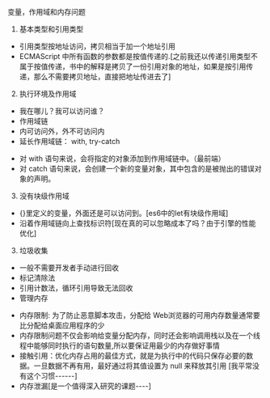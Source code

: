 变量，作用域和内存问题
1. 基本类型和引用类型
- 引用类型按地址访问，拷贝相当于加一个地址引用
- ECMAScript 中所有函数的参数都是按值传递的.[之前我还以传递引用类型不属于按值传递，书中的解释是拷贝了一份引用对象的地址，如果是按引用传递，那么不需要拷贝地址，直接把地址传进去了]
2. 执行环境及作用域
- 我在哪儿？我可以访问谁？
- 作用域链
- 内可访问外，外不可访问内
- 延长作用域链： with, try-catch
* 对 with 语句来说，会将指定的对象添加到作用域链中。（最前端）
* 对 catch 语句来说，会创建一个新的变量对象，其中包含的是被抛出的错误对象的声明。
3. 没有块级作用域
- {}里定义的变量，外面还是可以访问到。[es6中的let有块级作用域]
- 沿着作用域链向上查找标识符[现在真的可以忽略成本了吗？由于引擎的性能优化]
3. 垃圾收集
- 一般不需要开发者手动进行回收
- 标记清除法
- 引用计数法，循环引用导致无法回收
- 管理内存
* 内存限制: 为了防止恶意脚本攻击，分配给 Web浏览器的可用内存数量通常要比分配给桌面应用程序的少
* 内存限制问题不仅会影响给变量分配内存，同时还会影响调用栈以及在一个线程中能够同时执行的语句数量,所以要保证用最少的内存做好事情
* 接触引用：优化内存占用的最佳方式，就是为执行中的代码只保存必要的数据。一旦数据不再有用，最好通过将其值设置为 null 来释放其引用 [我平常没有这个习惯------]
* 内存泄漏[是一个值得深入研究的课题----]
